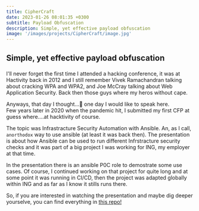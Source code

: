 ```yaml
---
title: CipherCraft
date: 2023-01-26 08:01:35 +0300
subtitle: Payload Obfuscation
description: Simple, yet effective payload obfuscation
image: '/images/projects/CipherCraft/image.jpg'
---
```


<!-- <div class="gallery-box">
  <div class="gallery">
    <img src="/images/project-5.jpg" alt="Project">
    <img src="/images/project-8.jpg" alt="Project">
    <img src="/images/project-6.jpg" alt="Project">
  </div>
  <em>Projects / <a href="https://unsplash.com/" target="_blank">Unsplash</a></em>
</div> -->

<div class="block-header inner-sm" style="margin-top: 1.5em; margin-bottom: 1.5em">
  <h2 class="block-title line-top">Simple, yet effective payload obfuscation</h2>
</div>

I'll never forget the first time I attended a hacking conference, it was at Hactivity back in 2012 and I still remember Vivek Ramachandran talking about cracking WPA and WPA2, and Joe McCray talking about Web Application Security. 
Back then those guys where my heros without cape.

Anyways, that day I thought...💭 one day I would like to speak here. 
<br>Few years later in 2020 when the pandemic hit, I submitted my first CFP at guess where....at hacktivity of course. 

The topic was Infrastracture Security Automation with Ansible. An, as I call, `anorthodox` way to use ansible (at least it was back then). 
The presentation is about how Ansible can be used to run different Infrstracture security checks and it was part of a big project I was working for ING, my employer at that time. 

In the presentation there is an ansible P0C role to demostrate some use cases. Of course, I continued working on that project for quite long and at some point it was running in CI/CD, then the project was adapted globally within ING and as far as I know it stills runs there. 

So, if you are interested in watching the presentation and maybe dig deeper yourselve, you can find everything in [this repo!](https://github.com/r00tkie/Hacktivity_2020)

<!-- <div class="block-header inner-sm" style="margin-bottom: 1.5em">
  <h2 class="block-title line-top">Technology</h2>
</div> -->